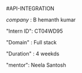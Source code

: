 #API-INTEGRATION

*company* : B hemanth kumar

"Intern ID": CT04WD95

"Domain" : Full stack

"Duration" : 4 weekds

"mentor": Neela Santosh
